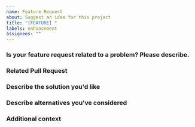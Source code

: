```yaml
---
name: Feature Request
about: Suggest an idea for this project
title: "[FEATURE] "
labels: enhancement
assignees: ""
---
```


### Is your feature request related to a problem? Please describe.

<!-- A clear and concise description of what the problem is. Ex. I'm always frustrated when [...] -->

### Related Pull Request

<!-- If this issue is related to an existing pull request, please mention the pull request number here -->

### Describe the solution you'd like

<!-- A clear and concise description of what you want to happen. -->

### Describe alternatives you've considered

<!-- A clear and concise description of any alternative solutions or features you've considered. -->

### Additional context

<!-- Add any other context or screenshots about the feature request here. -->
